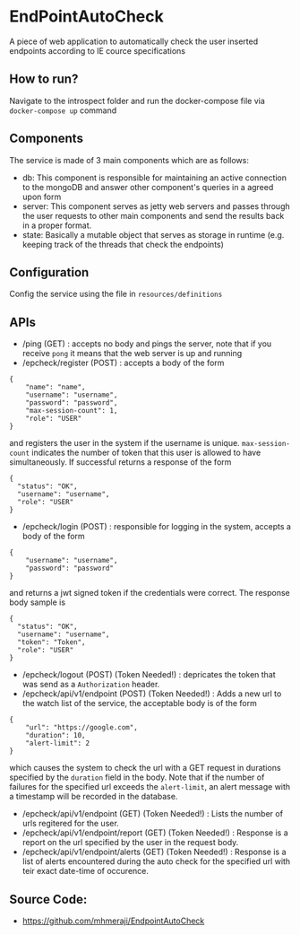 # EndPointAutoCheck
A piece of web application to automatically check the user inserted endpoints according to IE cource specifications

## How to run?
Navigate to the introspect folder and run the docker-compose file via ``` docker-compose up ``` command

## Components
The service is made of 3 main components which are as follows:
* db: This component is responsible for maintaining an active connection to the mongoDB and answer other component's queries in a agreed upon form
* server: This component serves as jetty web servers and passes through the user requests to other main components and send the results back in a proper format.
* state: Basically a mutable object that serves as storage in runtime (e.g. keeping track of the threads that check the endpoints)

## Configuration
Config the service using the file in ```resources/definitions```

## APIs
* /ping (GET) : accepts no body and pings the server, note that if you receive ```pong``` it means that the web server is up and running
* /epcheck/register (POST) : accepts a body of the form
```
{
    "name": "name",
    "username": "username",
    "password": "password",
    "max-session-count": 1,
    "role": "USER"
}
```
and registers the user in the system if the username is unique. ```max-session-count``` indicates the number of token that this user is allowed to have simultaneously.
If successful returns a response of the form
```
{
  "status": "OK",
  "username": "username",
  "role": "USER"
}
```
* /epcheck/login (POST) : responsible for logging in the system, accepts a body of the form
```
{
    "username": "username",
    "password": "password"
}
```
and returns a jwt signed token if the credentials were correct. The response body sample is
```
{
  "status": "OK",
  "username": "username",
  "token": "Token",
  "role": "USER"
}
```
* /epcheck/logout (POST) (Token Needed!) : depricates the token that was send as a ```Authorization``` header.
* /epcheck/api/v1/endpoint (POST) (Token Needed!) : Adds a new url to the watch list of the service, the acceptable body is of the form
```
{
    "url": "https://google.com",
    "duration": 10,
    "alert-limit": 2
}
```
which causes the system to check the url with a GET request in durations specified by the ```duration``` field in the body. Note that if the number of failures for the specified url exceeds the ```alert-limit```, an alert message with a timestamp will be recorded in the database.
* /epcheck/api/v1/endpoint (GET) (Token Needed!) : Lists the number of urls regitered for the user.
* /epcheck/api/v1/endpoint/report (GET) (Token Needed!) : Response is a report on the url specified by the user in the request body.
* /epcheck/api/v1/endpoint/alerts (GET) (Token Needed!) : Response is a list of alerts encountered during the auto check for the specified url with teir exact date-time of occurence.

## Source Code:
* https://github.com/mhmeraji/EndpointAutoCheck
